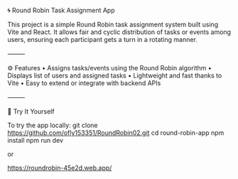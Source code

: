 🌀 Round Robin Task Assignment App

This project is a simple Round Robin task assignment system built using Vite and React. It allows fair and cyclic distribution of tasks or events among users, ensuring each participant gets a turn in a rotating manner.

⸻

⚙️ Features
	•	Assigns tasks/events using the Round Robin algorithm
	•	Displays list of users and assigned tasks
	•	Lightweight and fast thanks to Vite
	•	Easy to extend or integrate with backend APIs

⸻

🚀 Try It Yourself

To try the app locally:
git clone https://github.com/ofly153351/RoundRobin02.git
cd round-robin-app
npm install
npm run dev

or

https://roundrobin-45e2d.web.app/
